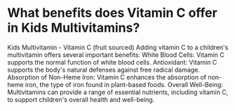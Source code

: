 # What benefits does Vitamin C offer in Kids Multivitamins?

Kids Multivitamin - Vitamin C (fruit sourced) Adding vitamin C to a children's multivitamin offers several important benefits: White Blood Cells: Vitamin C supports the normal function of white blood cells. Antioxidant: Vitamin C supports the body's natural defenses against free radical damage. Absorption of Non-Heme Iron: Vitamin C enhances the absorption of non-heme iron, the type of iron found in plant-based foods. Overall Well-Being: Multivitamins can provide a range of essential nutrients, including vitamin C, to support children's overall health and well-being.